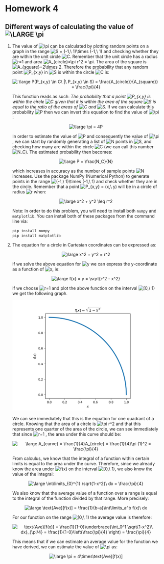 # Homework 4
## Different ways of calculating the value of <img src="https://latex.codecogs.com/gif.latex?\LARGE&space;\pi" title="\LARGE \pi" />
   
1. The value of <img src="https://latex.codecogs.com/gif.latex?\pi" title="\pi" /> can be calculated by plotting random points on a graph in the range <img src="https://latex.codecogs.com/gif.latex?S&space;=&space;(-1,\&space;1)\times&space;(-1,\&space;1)" title="S = (-1,\ 1)\times (-1,\ 1)" /> and checking whether they are within the unit circle <img src="https://latex.codecogs.com/gif.latex?C" title="C" />. Remember that the unit circle has a radius <img src="https://latex.codecogs.com/gif.latex?r=1" title="r=1" /> and area <img src="https://latex.codecogs.com/gif.latex?A_{circle}=\pi&space;r^2&space;=&space;\pi" title="A_{circle}=\pi r^2 = \pi" />. The area of the square is <img src="https://latex.codecogs.com/gif.latex?A_{square}=2\times&space;2" title="A_{square}=2\times 2" />. Therefore the probability that any random point <img src="https://latex.codecogs.com/gif.latex?P_{x,y}" title="P_{x,y}" /> in <img src="https://latex.codecogs.com/gif.latex?S" title="S" /> is within the circle <img src="https://latex.codecogs.com/gif.latex?C" title="C" /> is:
	
	<div style="text-align:center"><img src="https://latex.codecogs.com/gif.latex?\large&space;P(P_{x,y}&space;\in&space;C\&space;|\&space;P_{x,y}&space;\in&space;S)&space;=&space;\frac{A_{circle}}{A_{square}}&space;=&space;\frac{\pi}{4}" title="\large P(P_{x,y} \in C\ |\ P_{x,y} \in S) = \frac{A_{circle}}{A_{square}} = \frac{\pi}{4}" /></div>

	This function reads as such: *The probability that a point <img src="https://latex.codecogs.com/gif.latex?P_{x,y}" title="P_{x,y}" /> is within the circle <img src="https://latex.codecogs.com/gif.latex?C" title="C" />  given that it is within the area of the square <img src="https://latex.codecogs.com/gif.latex?S" title="S" /> is equal to the ratio of the areas of <img src="https://latex.codecogs.com/gif.latex?C" title="C" /> and <img src="https://latex.codecogs.com/gif.latex?S" title="S" />*. If we can calculate this probability <img src="https://latex.codecogs.com/gif.latex?P" title="P" /> then we can invert this equation to find the value of <img src="https://latex.codecogs.com/gif.latex?\pi" title="\pi" />:

	<div style="text-align:center"><img src="https://latex.codecogs.com/gif.latex?\large&space;\pi&space;=&space;4P" title="\large \pi = 4P" /></div>

	In order to estimate the value of <img src="https://latex.codecogs.com/gif.latex?P" title="P" /> and consequently the value of <img src="https://latex.codecogs.com/gif.latex?\pi" title="\pi" />, we can start by randomly generating a list of <img src="https://latex.codecogs.com/gif.latex?N" title="N" /> points in <img src="https://latex.codecogs.com/gif.latex?S" title="S" />, and checking how many are within the circle <img src="https://latex.codecogs.com/gif.latex?C" title="C" /> (we can call this number <img src="https://latex.codecogs.com/gif.latex?N_C" title="N_C" />). The estimated probability then becomes:

	<div style="text-align:center"><img src="https://latex.codecogs.com/gif.latex?\large&space;P&space;=&space;\frac{N_C}{N}" title="\large P = \frac{N_C}{N}" /></div>

	which increases in accuracy as the number of sample points <img src="https://latex.codecogs.com/gif.latex?N" title="N" /> increases. Use the package NumPy (Numerical Python) to generate points in the range <img src="https://latex.codecogs.com/gif.latex?(-1,\&space;1)\times&space;(-1,\&space;1)" title="(-1,\ 1)\times (-1,\ 1)" /> and check whether they are in the circle. Remember that a point <img src="https://latex.codecogs.com/gif.latex?P_{x,y}&space;=&space;(x,\&space;y)" title="P_{x,y} = (x,\ y)" /> will be in a circle of radius <img src="https://latex.codecogs.com/gif.latex?r" title="r" /> when:

	<div style="text-align:center"><img src="https://latex.codecogs.com/gif.latex?\large&space;x^2&space;&plus;&space;y^2&space;\leq&space;r^2" title="\large x^2 + y^2 \leq r^2" /></div>

	Note: In order to do this problem, you will need to install both `numpy` and `matplotlib`. You can install both of these packages from the command line via:

	```
	pip install numpy
	pip install matplotlib
	```
2. The equation for a circle in Cartesian coordinates can be expressed as:

	<div style="text-align:center"><img src="https://latex.codecogs.com/gif.latex?\large&space;x^2&space;&plus;&space;y^2&space;=&space;r^2" title="\large x^2 + y^2 = r^2" /></div>

	if we solve the above equation for <img src="https://latex.codecogs.com/gif.latex?y" title="y" /> we can express the y-coordinate as a function of <img src="https://latex.codecogs.com/gif.latex?x" title="x" />, ie:

	<div style="text-align:center"><img src="https://latex.codecogs.com/gif.latex?\large&space;f(x)&space;=&space;y&space;=&space;\sqrt{r^2&space;-&space;x^2}" title="\large f(x) = y = \sqrt{r^2 - x^2}" /></div>
	
	if we choose <img src="https://latex.codecogs.com/gif.latex?r&space;=&space;1" title="r=1" /> and plot the above function on the interval <img src="https://latex.codecogs.com/gif.latex?[0,\&space;1)" title="[0,\ 1)" /> we get the following graph.

	![Figure 1](images/figure1.png?raw=true "Title")


	We can see immediately that this is the equation for one quadrant of a circle. Knowing that the area of a circle is <img src="https://latex.codecogs.com/gif.latex?\pi&space;r^2" title="\pi r^2" /> and that this represents one quarter of the area of the circle, we can see immediately that since <img src="https://latex.codecogs.com/gif.latex?r&space;=&space;1" title="r=1" /> , the area under this curve should be:

	<div style="text-align:center"><img src="https://latex.codecogs.com/gif.latex?\large&space;A_{curve}&space;=&space;\frac{1}{4}A_{circle}&space;=&space;\frac{1}{4}\pi&space;(1)^2&space;=&space;\frac{\pi}{4}" title="\large A_{curve} = \frac{1}{4}A_{circle} = \frac{1}{4}\pi (1)^2 = \frac{\pi}{4}" /></div>

	From calculus, we know that the integral of a function within certain limits is equal to the area under the curve. Therefore, since we already know the area under <img src="https://latex.codecogs.com/gif.latex?f(x)" title="f(x)" />  on the interval <img src="https://latex.codecogs.com/gif.latex?[0,\&space;1)" title="[0,\ 1)" />, we also know the value of the integral:

	<div style="text-align:center"><img src="https://latex.codecogs.com/gif.latex?\large&space;\int\limits_{0}^{1}&space;\sqrt{1-x^2}\&space;dx&space;=&space;\frac{\pi}{4}" title="\large \int\limits_{0}^{1} \sqrt{1-x^2}\ dx = \frac{\pi}{4}" /></div>
	
	We also know that the average value of a function over a range is equal to the integral of the function divided by that range. More precisely:

	<div style="text-align:center"><img src="https://latex.codecogs.com/gif.latex?\large&space;\text{Ave}[f(x)]&space;=&space;\frac{1}{b-a}\int\limits_a^b&space;f(x)\&space;dx" title="\large \text{Ave}[f(x)] = \frac{1}{b-a}\int\limits_a^b f(x)\ dx" /></div>

	For our function on the range <img src="https://latex.codecogs.com/gif.latex?[0,\&space;1)" title="[0,\ 1)" /> the average value is therefore:

	<div style="text-align:center"><img src="https://latex.codecogs.com/gif.latex?\large\text{Ave}[f(x)]&space;=&space;\frac{1}{1-0}\underbrace{\int_0^1&space;\sqrt{1-x^2}\&space;dx}_{\pi/4}&space;=&space;\frac{1}{1-0}\left(\frac{\pi}{4}&space;\right)&space;=&space;\frac{\pi}{4}" title="\text{Ave}[f(x)] = \frac{1}{1-0}\underbrace{\int_0^1 \sqrt{1-x^2}\ dx}_{\pi/4} = \frac{1}{1-0}\left(\frac{\pi}{4} \right) = \frac{\pi}{4}" /></div>

	This means that if we can estimate an average value for the function we have derived, we can estimate the value of <img src="https://latex.codecogs.com/gif.latex?\pi" title="\pi" /> as:
	
	<div style="text-align:center"><img src="https://latex.codecogs.com/gif.latex?\large&space;\pi&space;=&space;4\times\text{Ave}[f(x)]" title="\large \pi = 4\times\text{Ave}[f(x)]" /></div>

	